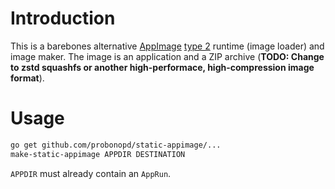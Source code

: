 # Introduction

This is a barebones alternative [AppImage](https://github.com/probonopd/AppImageKit) [type 2](https://github.com/AppImage/AppImageSpec/blob/master/draft.md#type-2-image-format) runtime (image loader) and image maker.  The image is an application and a ZIP archive (__TODO: Change to zstd squashfs or another high-performace, high-compression image format__).

# Usage

```sh
go get github.com/probonopd/static-appimage/...
make-static-appimage APPDIR DESTINATION
```

`APPDIR` must already contain an `AppRun`.
